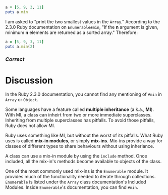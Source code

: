 ```ruby
a = [5, 9, 3, 11]
puts a.min
```
I am asked to "print the two smallest values in the `Array`."
According to the 2.3.0 Ruby documentation on `Enumerable#min`, "If the **n** argument is given, minimum **n** elements are returned as a sorted array." Therefore:
```ruby
a = [5, 9, 3, 11]
puts a.min(2)
```
### *Correct*

# Discussion
In the Ruby 2.3.0 documentation, you cannot find any mentioning of `#min` in `Array` or `Object`.

Some languages have a feature called **multiple inheritance** (a.k.a., **MI**). With MI, a class can inheirt from two or more immediate superclasses. Inheriting from multiple superclasses has pitfalls. To avoid those pitfalls, Ruby does not allow MI.

Ruby uses something like MI, but without the worst of its pitfalls. What Ruby uses is called **mix-in modules**, or simply **mix-ins**. Mix-ins provide a way for classes of different types to share behaviours without using inheriance.

A class can use a mix-in module by using the `include` method. Once included, all the mix-in's methods become available to objects of the class.

One of the most commonly used mix-ins is the `Enumerable` module. It provides much of the functionality needed to iterate through collections. `Enumerable` is listed under the `Array` class documentation's Included Modules. Inside `Enumerable`'s documentation, you can find `#min`.